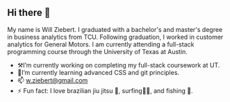 ## Hi there 👋

My name is Will Ziebert. I graduated with a bachelor's and master's degree in business analytics from TCU. 
Following graduation, I worked in customer analytics for General Motors.
I am currently attending a full-stack programming course through the University of Texas at Austin.  

- ⚒️I’m currently working on completing my full-stack coursework at UT. 
- 🏫I’m currently learning advanced CSS and git principles. 
- 📫 w.ziebert@gmail.com
- ⚡ Fun fact: I love brazilian jiu jitsu 🥋, surfing🏄‍♂️, and fishing  🎣. 
<!--
**wzieb/wzieb** is a ✨ _special_ ✨ repository because its `README.md` (this file) appears on your GitHub profile.
-->
